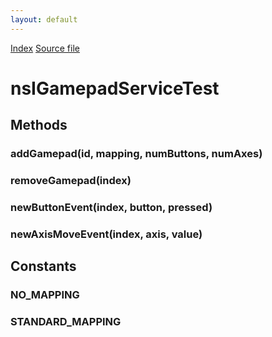 ```yaml
---
layout: default
---
```

<div id='links'><a href="../index.html">Index</a>
<a href="http://dxr.mozilla.org/mozilla-central/source/dom/interfaces/gamepad/nsIGamepadServiceTest.idl">Source file</a>
</div>

# nsIGamepadServiceTest #

## Methods ##

### addGamepad(id, mapping, numButtons, numAxes) ###

### removeGamepad(index) ###

### newButtonEvent(index, button, pressed) ###

### newAxisMoveEvent(index, axis, value) ###

## Constants ##

### NO_MAPPING ###

### STANDARD_MAPPING ###
